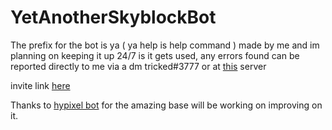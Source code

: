 # YetAnotherSkyblockBot
The prefix for the bot is ya ( ya help is help command ) made by me and im planning on keeping it up 24/7 is it gets used, any errors found can be reported directly to me via a dm tricked#3777 or at [this](https://top.gg/servers/748956745409232945/vote) server

invite link [here](https://discord.com/oauth2/authorize?client_id=795717859170844673&scope=bot&permissions=0)


Thanks to [hypixel bot](https://github.com/MatthewTGM/hypixel-bot) for the amazing base will be working on improving on it.
